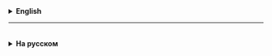 <details>
  <summary style="cursor: pointer;"><b>English</b></summary>

# Abstract classes and methods

1. When creating applications, it is sometimes useful/necessary to create a class from which other classes should inherit,
   but it is advisable to prohibit the creation of objects of this parent class.

In this case, the parent class is declared as abstract,
using the **abstract** keyword before the class name.
**Objects of an abstract class cannot be created.**

1. To select elements from an array that satisfy a given condition, you must first count the number of array elements that satisfy the condition. Then create an array for this number, and only then fill it. To implement this functionality, we create methods that return an array.

2. Testing methods that return an array is carried out using assertArrayEquals.

3. Starting with Java 8, default methods can be used in interfaces.
   Such a method is marked with the default keyword and has a ready-made implementation.
   Default methods do not necessarily need to be overridden.

4. The default interface fields are constants. That is, marked as public static final.

5. UML (Unified Modeling Language) is a graphical description language for object modeling in the field of software development, for modeling business processes, system design and displaying organizational structures. UML is a general-purpose language, an open standard that uses graphical notations to create an abstract model of a system, called a UML model. UML was created to define, visualize, design, and document, mainly, software systems. UML is not a programming language, but code generation is possible based on UML models.

6. Class diagram - a static structural diagram that describes the structure of a system, showing the classes of the system, their attributes, methods, and dependencies between classes.

7. Starting with Java 5, the language has Generics - parameterized types and methods.
   The task of "generics" is to make it possible to write universal, strongly typed code, in which the decision

on a specific type is postponed "for later". For example, the type on which an object "specializes"

is determined not at the time of class creation, but at the time of object creation.
The parameter (generic) is specified in angle brackets - ``<T>`` (diamond operator).

8. Starting with Java 8, the Predicate``<T>`` interface appeared.
   This interface has a single abstract method: boolean test(T t);
   Objects of the Predicate type are used to organize selection by condition (filtering).

9. In Java, you can create objects of anonymous classes. That is, create objects of interfaces, or abstract classes,
   while immediately, on the spot, implementing abstract methods. Starting with Java 8, for interfaces and abstract classes
   that have only one abstract method, you can use a simplified syntax of lambda expressions:
   (arguments) -> method body


</details>

<hr>

<details style="padding-top: 18px">
  <summary style="cursor: pointer;"><b>На русском</b></summary>

# Класс Arrays и его методы

Статический метод Arrays.toString, принимает в качестве аргумента массив, и возвращает его стринговое
представление.

Статический метод Arrays.sort позволяет сортировать массив. Метод sort перегружен.
Он позволяет сортировать массивы примитивных данных, массивы объектов, если объекты в них из Comparable класса,
и массивы любых объектов, если в качестве аргумента также передан Comparator для сравнения элементов массива.

Статический метод Arrays.binarySearch позволяет искать элемент в массиве, используя алгоритм бинарного поиска.
При этом массив обязательно должен быть отсортирован.
**Arrays.binarySearch должен использовать тот же компаратор, при помощи которого массив был отсортирован.**
Бинарный поиск возвращает индекс искомого элемента в массиве.
Если элемент не найден, то возвращается индекс ожидаемой позиции для этого элемента со знаком минус,
уменьшенный на единицу (- expectedPosition - 1).

**Внимание!!!**
Результаты бинарного поиска в неотсортированном массиве не подлежат интерпретации.

-------------------------------------------------------------------------------------------

1. Для выборки элементов из массива, удовлетворяющих заданному условию, надо сначала подсчитать количество элементов массива, удовлетворяющих условию. Потом создать массив под это количество, и только потом его заполнить. Для реализации такой функциональности, мы создаем методы возвращающие массив.

2. Тестирование методов возвращающих массив, осуществляется при помощи assertArrayEquals.

3. Начиная с Java 8 в интерфейсах можно использовать дефолтные методы.
   Такой метод помечается ключевым словом default и имеет готовую реализацию.
   Дефолтные методы не обязательно переопределять в дочерних классах.

4. Полями интерфейса по умолчанию являются константы. Т. е. помеченные как public static final.

5. UML (Unified Modeling Language — унифицированный язык моделирования) — язык графического описания для объектного моделирования в области разработки программного обеспечения, для моделирования бизнес-процессов, системного проектирования и отображения организационных структур. UML является языком широкого профиля, это — открытый стандарт, использующий графические обозначения для создания абстрактной модели системы, называемой UML-моделью. UML был создан для определения, визуализации, проектирования и документирования, в основном, программных систем. UML не является языком программирования, но на основании UML-моделей возможна генерация кода.

6. Диаграмма классов (Class diagram) — статическая структурная диаграмма, описывающая структуру системы, демонстрирующая классы системы, их атрибуты, методы и зависимости между классами.

7. Начиная с Java 5 в языке появились Generics - параметризованные типы и методы.
   Задача "дженериков", сделать возможным писать универсальный, строго типизированный код, в котором решение
   о конкректном типе откладывается "на потом". Например, тип на котором "специализируется" объект
   определяется не в момент создания класса, а в момент создания объекта.
   Параметр (generic) указывается в угловых скобках - ``<T>`` (diamond operator).

8. Начиная с Java 8, появился интерфейс Predicate``<T>``.
   В этом интерфейсе есть единственный абстрактный метод: boolean test(T t);
   Объекты типа Predicate используются для организации выборки по условию (фильтрации).

9. В Java можно создавать объекты анонимных классов. Т. е. создавать объекты интефейсов, или абстрактных классов,
   при этом сразу, на месте, имплементируя абстрактные методы. Начиная с Java 8, для интерфейсов и абстрактных классов имеющих только один абстрактный метод, можно использовать упрощенный синтаксис **лямбда выражений**:
   (arguments) -> method body

</details>
